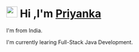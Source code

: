 # <img src="https://github.com/TheDudeThatCode/TheDudeThatCode/blob/master/Assets/Hi.gif" width="29"> Hi ,I'm [Priyanka](https://priyankadash.bio.link/)


I'm from India.


I'm currently learing Full-Stack Java Development.
